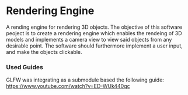 # Rendering Engine
A rending engine for rendering 3D objects. The objective of this software peoject is to create a rendering engine which enables the rendeing of 3D models and implements a camera view to view said objects from any desirable point. The software should furthermore implement a user input, and make the objects clickable.

### Used Guides
GLFW was integrating as a submodule based the following guide:
https://www.youtube.com/watch?v=ED-WUk440qc